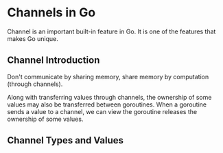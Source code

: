 # Channels in Go

Channel is an important built-in feature in Go. It is one of the features that makes Go unique.

## Channel Introduction

Don't communicate by sharing memory, share memory by computation (through channels).

Along with transferring values through channels, the ownership of some values may also be transferred between goroutines. When a goroutine sends a value to a channel, we can view the goroutine releases the ownership of some values.

## Channel Types and Values